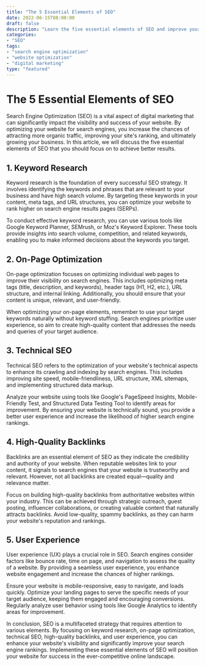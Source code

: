 ```yaml
---
title: "The 5 Essential Elements of SEO"
date: 2022-06-15T08:00:00
draft: false
description: "Learn the five essential elements of SEO and improve your website's visibility on search engines."
categories: 
- "SEO"
tags: 
- "search engine optimization"
- "website optimization"
- "digital marketing"
type: "featured"
---
```


# The 5 Essential Elements of SEO

Search Engine Optimization (SEO) is a vital aspect of digital marketing that can significantly impact the visibility and success of your website. By optimizing your website for search engines, you increase the chances of attracting more organic traffic, improving your site's ranking, and ultimately growing your business. In this article, we will discuss the five essential elements of SEO that you should focus on to achieve better results.

## 1. Keyword Research

Keyword research is the foundation of every successful SEO strategy. It involves identifying the keywords and phrases that are relevant to your business and have high search volume. By targeting these keywords in your content, meta tags, and URL structures, you can optimize your website to rank higher on search engine results pages (SERPs).

To conduct effective keyword research, you can use various tools like Google Keyword Planner, SEMrush, or Moz's Keyword Explorer. These tools provide insights into search volume, competition, and related keywords, enabling you to make informed decisions about the keywords you target.

## 2. On-Page Optimization

On-page optimization focuses on optimizing individual web pages to improve their visibility on search engines. This includes optimizing meta tags (title, description, and keywords), header tags (H1, H2, etc.), URL structure, and internal linking. Additionally, you should ensure that your content is unique, relevant, and user-friendly.

When optimizing your on-page elements, remember to use your target keywords naturally without keyword stuffing. Search engines prioritize user experience, so aim to create high-quality content that addresses the needs and queries of your target audience.

## 3. Technical SEO

Technical SEO refers to the optimization of your website's technical aspects to enhance its crawling and indexing by search engines. This includes improving site speed, mobile-friendliness, URL structure, XML sitemaps, and implementing structured data markup.

Analyze your website using tools like Google's PageSpeed Insights, Mobile-Friendly Test, and Structured Data Testing Tool to identify areas for improvement. By ensuring your website is technically sound, you provide a better user experience and increase the likelihood of higher search engine rankings.

## 4. High-Quality Backlinks

Backlinks are an essential element of SEO as they indicate the credibility and authority of your website. When reputable websites link to your content, it signals to search engines that your website is trustworthy and relevant. However, not all backlinks are created equal—quality and relevance matter.

Focus on building high-quality backlinks from authoritative websites within your industry. This can be achieved through strategic outreach, guest posting, influencer collaborations, or creating valuable content that naturally attracts backlinks. Avoid low-quality, spammy backlinks, as they can harm your website's reputation and rankings.

## 5. User Experience

User experience (UX) plays a crucial role in SEO. Search engines consider factors like bounce rate, time on page, and navigation to assess the quality of a website. By providing a seamless user experience, you enhance website engagement and increase the chances of higher rankings.

Ensure your website is mobile-responsive, easy to navigate, and loads quickly. Optimize your landing pages to serve the specific needs of your target audience, keeping them engaged and encouraging conversions. Regularly analyze user behavior using tools like Google Analytics to identify areas for improvement.

In conclusion, SEO is a multifaceted strategy that requires attention to various elements. By focusing on keyword research, on-page optimization, technical SEO, high-quality backlinks, and user experience, you can enhance your website's visibility and significantly improve your search engine rankings. Implementing these essential elements of SEO will position your website for success in the ever-competitive online landscape.
